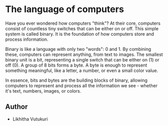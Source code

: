 # The language of computers

Have you ever wondered how computers "think"? At their core, computers consist of countless tiny switches that can be either on or off. This simple system is called binary. It is the foundation of how computers store and process information.

Binary is like a language with only two "words": 0 and 1. By combining these, computers can represent anything, from text to images.
The smallest binary unit is a bit, representing a single switch that can be either on (1) or off (0). A group of 8 bits forms a byte. A byte is enough to represent something meaningful, like a letter, a number, or even a small color value.

In essence, bits and bytes are the building blocks of binary, allowing computers to represent and process all the information we see - whether it's text, numbers, images, or colors.

## Author
- Likhitha Vutukuri
